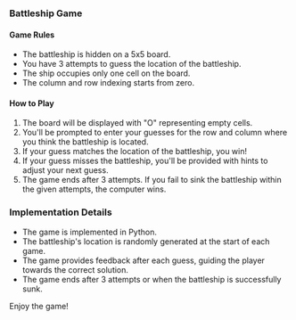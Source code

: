 ### Battleship Game

#### Game Rules
- The battleship is hidden on a 5x5 board.
- You have 3 attempts to guess the location of the battleship.
- The ship occupies only one cell on the board.
- The column and row indexing starts from zero.

#### How to Play
1. The board will be displayed with "O" representing empty cells.
2. You'll be prompted to enter your guesses for the row and column where you think the battleship is located.
3. If your guess matches the location of the battleship, you win!
4. If your guess misses the battleship, you'll be provided with hints to adjust your next guess.
5. The game ends after 3 attempts. If you fail to sink the battleship within the given attempts, the computer wins.

### Implementation Details
- The game is implemented in Python.
- The battleship's location is randomly generated at the start of each game.
- The game provides feedback after each guess, guiding the player towards the correct solution.
- The game ends after 3 attempts or when the battleship is successfully sunk.

Enjoy the game!
